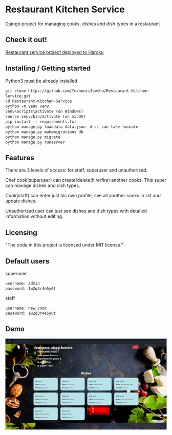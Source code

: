 # Restaurant Kitchen Service

Django project for managing cooks, dishes and dish types in a restaurant

## Check it out!

[Restaurant service project deployed to Haroku](https://restaurant-service-hiyj.onrender.com/)

## Installing / Getting started
Python3 must be already installed

````shell
git clone https://github.com/YevheniiIovchu/Restaurant-Kitchen-Service.git
cd Restaurant-Kitchen-Service
python -m venv venv
venv\Scripts\activate (on Windows)
source venv/bin/activate (on macOS)
pip install -r requirements.txt
python manage.py loaddata data.json  # it can take ~minute
python manage.py makemigrations db
python manage.py migrate
python manage.py runserver
````

## Features
There are 3 levels of access: for staff, superuser and unauthorized.

Chef cook(superuser) can create/delete(hire/fire) another cooks. This super can manage dishes and dish types.

Cook(staff) can enter just his own profile, see all another cooks in list and update dishes.

Unauthorized user can just see dishes and dish types with detailed information without editing.
## Licensing
"The code in this project is licensed under MIT license."

## Default users
superuser
````
username: admin
password: 1w2q3r4e5y6t
````
staff
````
username: new_cook
password: 1w2q3r4e5y6t
````
## Demo

![Website Interface](demo.png)